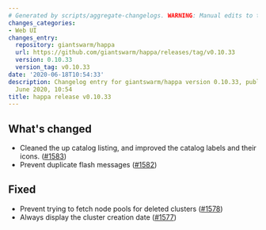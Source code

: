 ```yaml
---
# Generated by scripts/aggregate-changelogs. WARNING: Manual edits to this files will be overwritten.
changes_categories:
- Web UI
changes_entry:
  repository: giantswarm/happa
  url: https://github.com/giantswarm/happa/releases/tag/v0.10.33
  version: 0.10.33
  version_tag: v0.10.33
date: '2020-06-18T10:54:33'
description: Changelog entry for giantswarm/happa version 0.10.33, published on 18
  June 2020, 10:54
title: happa release v0.10.33
---
```


## What's changed

- Cleaned the up catalog listing, and improved the catalog labels and their icons. ([#1583](https://github.com/giantswarm/happa/pull/1583))
- Prevent duplicate flash messages ([#1582](https://github.com/giantswarm/happa/pull/1582))

## Fixed

- Prevent trying to fetch node pools for deleted clusters ([#1578](https://github.com/giantswarm/happa/pull/1578))
- Always display the cluster creation date ([#1577](https://github.com/giantswarm/happa/pull/1577))

